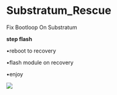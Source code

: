 # Substratum_Rescue
Fix Bootloop On Substratum

**step flash**

•reboot to recovery

•flash module on recovery

•enjoy

<a href="https://t.me/cloudpitchblack"><img src="https://img.shields.io/badge/Join-Telegram%20Channel-red.svg?logo=Telegram"></a>
